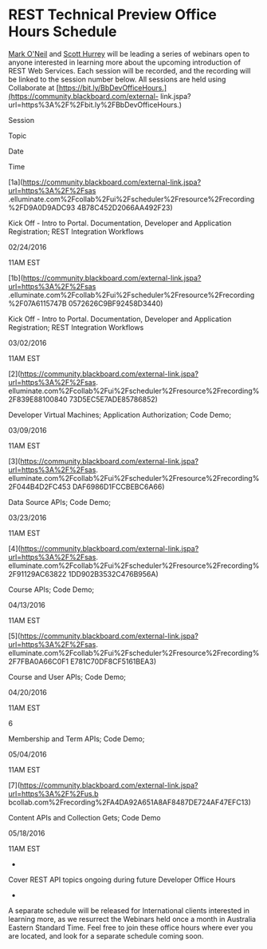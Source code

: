 # REST Technical Preview Office Hours Schedule
[Mark O'Neil](https://community.blackboard.com/people/moneil) and [Scott
Hurrey](https://community.blackboard.com/people/scott.hurrey) will be leading
a series of webinars open to anyone interested in learning more about the
upcoming introduction of REST Web Services. Each session will be recorded, and
the recording will be linked to the session number below. All sessions are
held using Collaborate at
[https://bit.ly/BbDevOfficeHours.](https://community.blackboard.com/external-
link.jspa?url=https%3A%2F%2Fbit.ly%2FBbDevOfficeHours.)

Session

Topic

Date

Time

[1a](https://community.blackboard.com/external-link.jspa?url=https%3A%2F%2Fsas
.elluminate.com%2Fcollab%2Fui%2Fscheduler%2Fresource%2Frecording%2FD9A0D9ADC93
4B78C452D2066AA492F23)

Kick Off - Intro to Portal. Documentation, Developer and Application
Registration; REST Integration Workflows

02/24/2016

11AM EST

[1b](https://community.blackboard.com/external-link.jspa?url=https%3A%2F%2Fsas
.elluminate.com%2Fcollab%2Fui%2Fscheduler%2Fresource%2Frecording%2F07A6115747B
0572626C9BF92458D3440)

Kick Off - Intro to Portal. Documentation, Developer and Application
Registration; REST Integration Workflows

03/02/2016

11AM EST

[2](https://community.blackboard.com/external-link.jspa?url=https%3A%2F%2Fsas.
elluminate.com%2Fcollab%2Fui%2Fscheduler%2Fresource%2Frecording%2F839E88100840
73D5EC5E7ADE85786852)

Developer Virtual Machines; Application Authorization; Code Demo;

03/09/2016

11AM EST

[3](https://community.blackboard.com/external-link.jspa?url=https%3A%2F%2Fsas.
elluminate.com%2Fcollab%2Fui%2Fscheduler%2Fresource%2Frecording%2F044B4D2FC453
DAF6986D1FCCBEBC6A66)

Data Source APIs; Code Demo;

03/23/2016

11AM EST

[4](https://community.blackboard.com/external-link.jspa?url=https%3A%2F%2Fsas.
elluminate.com%2Fcollab%2Fui%2Fscheduler%2Fresource%2Frecording%2F91129AC63822
1DD902B3532C476B956A)

Course APIs; Code Demo;

04/13/2016

11AM EST

[5](https://community.blackboard.com/external-link.jspa?url=https%3A%2F%2Fsas.
elluminate.com%2Fcollab%2Fui%2Fscheduler%2Fresource%2Frecording%2F7FBA0A66C0F1
E781C70DF8CF5161BEA3)

Course and User APIs; Code Demo;

04/20/2016

11AM EST

6

Membership and Term APIs; Code Demo;

05/04/2016

11AM EST

[7](https://community.blackboard.com/external-link.jspa?url=https%3A%2F%2Fus.b
bcollab.com%2Frecording%2FA4DA92A651A8AF8487DE724AF47EFC13)

Content APIs and Collection Gets; Code Demo

05/18/2016

11AM EST

-

Cover REST API topics ongoing during future Developer Office Hours

-

A separate schedule will be released for International clients interested in
learning more, as we resurrect the Webinars held once a month in Australia
Eastern Standard Time. Feel free to join these office hours where ever you are
located, and look for a separate schedule coming soon.

